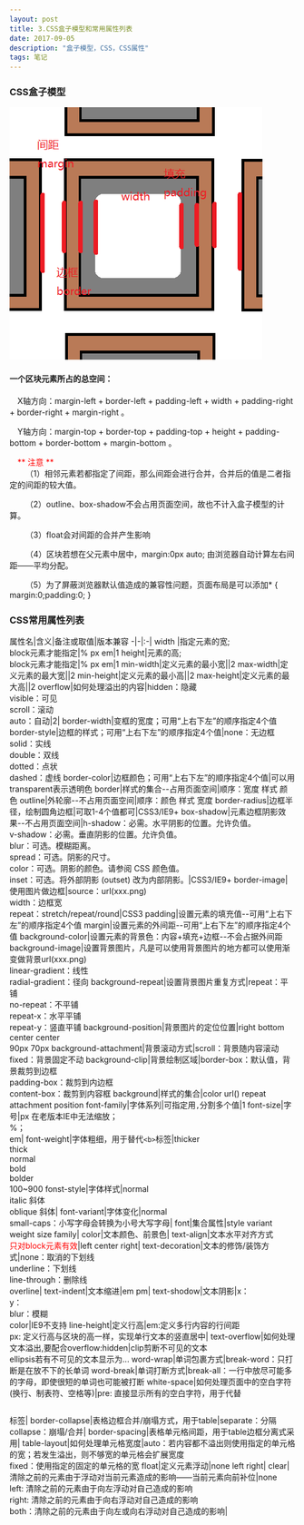 ```yaml
---
layout: post
title: 3.CSS盒子模型和常用属性列表
date: 2017-09-05 
description: "盒子模型，CSS，CSS属性"
tags: 笔记   
---
```

### CSS盒子模型

![](/images/posts/css3/css3.png)
#### 一个区块元素所占的总空间：

&emsp;X轴方向：margin-left + border-left + padding-left + width + padding-right + border-right + margin-right 。

&emsp;Y轴方向：margin-top + border-top + padding-top + height + padding-bottom + border-bottom + margin-bottom 。

&emsp;<font color="#f00">** 注意 **</font><br>
&emsp;&emsp;（1）相邻元素若都指定了间距，那么间距会进行合并，合并后的值是二者指定的间距的较大值。

&emsp;&emsp;（2）outline、box-shadow不会占用页面空间，故也不计入盒子模型的计算。

&emsp;&emsp;（3）float会对间距的合并产生影响

&emsp;&emsp;（4）区块若想在父元素中居中，margin:0px auto; 由浏览器自动计算左右间距——平均分配。

&emsp;&emsp;（5）为了屏蔽浏览器默认值造成的兼容性问题，页面布局是可以添加* { margin:0;padding:0; }
<br>
### CSS常用属性列表

属性名|含义|备注或取值|版本兼容
-|-|:-|
width |指定元素的宽;<br>block元素才能指定|% px em|1
height|元素的高;<br>block元素才能指定|% px em|1
min-width|定义元素的最小宽||2
max-width|定义元素的最大宽||2
min-height|定义元素的最小高||2
max-height|定义元素的最大高||2
overflow|如何处理溢出的内容|hidden：隐藏<br>visible：可见<br>scroll：滚动<br>auto：自动|2|
border-width|变框的宽度；可用“上右下左”的顺序指定4个值
border-style|边框的样式；可用“上右下左”的顺序指定4个值|none：无边框<br>solid：实线<br>double：双线<br>dotted：点状<br>dashed：虚线
border-color|边框颜色；可用“上右下左”的顺序指定4个值|可以用transparent表示透明色
border|样式的集合--占用页面空间|顺序：宽度 样式 颜色
outline|外轮廓--不占用页面空间|顺序：颜色 样式 宽度
border-radius|边框半径，绘制圆角边框|可取1-4个值都可|CSS3/IE9+
box-shadow|元素边框阴影效果--不占用页面空间|h-shadow：必需。水平阴影的位置。允许负值。<br>v-shadow：必需。垂直阴影的位置。允许负值。<br>blur：可选。模糊距离。<br>spread：可选。阴影的尺寸。<br>color：可选。阴影的颜色。请参阅 CSS 颜色值。<br>inset：可选。将外部阴影 (outset) 改为内部阴影。|CSS3/IE9+
border-image|使用图片做边框|source：url(xxx.png)<br>width：边框宽<br>repeat：stretch/repeat/round|CSS3
padding|设置元素的填充值--可用“上右下左”的顺序指定4个值
margin|设置元素的外间距--可用“上右下左”的顺序指定4个值
background-color|设置元素的背景色：内容+填充+边框--不会占据外间距
background-image|设置背景图片，凡是可以使用背景图片的地方都可以使用渐变做背景url(xxx.png)<br>linear-gradient：线性<br>radial-gradient：径向
background-repeat|设置背景图片重复方式|repeat：平铺<br>no-repeat：不平铺<br>repeat-x：水平平铺<br>repeat-y：竖直平铺
background-position|背景图片的定位位置|right bottom<br>center center<br>90px  70px
background-attachment|背景滚动方式|scroll：背景随内容滚动<br>fixed：背景固定不动
background-clip|背景绘制区域|border-box：默认值，背景裁剪到边框<br>padding-box：裁剪到内边框<br>content-box：裁剪到内容框
background|样式的集合|color url() repeat attachment position
font-family|字体系列|可指定用`,`分割多个值|1
font-size|字号|px 在老版本IE中无法缩放；<br>%；<br>em|
font-weight|字体粗细，用于替代`<b>`标签|thicker<br>thick<br>normal<br>bold<br>bolder<br>100~900
fonst-style|字体样式|normal<br>italic 斜体<br>oblique 斜体|
font-variant|字体变化|normal<br>small-caps：小写字母会转换为小号大写字母|
font|集合属性|style variant weight size family|
color|文本颜色、前景色|
text-align|文本水平对齐方式<br><font color="#f00">只对block元素有效</font>|left center right|
text-decoration|文本的修饰/装饰方式|none：取消<a>的下划线<br>underline：下划线<br>line-through：删除线<br>overline|
text-indent|文本缩进|em pm|
text-shodow|文本阴影|x：<br>y：<br>blur：模糊<br>color|IE9不支持
line-height|定义行高|em:定义多行内容的行间距<br>px: 定义行高与区块的高一样，实现单行文本的竖直居中|
text-overflow|如何处理文本溢出,要配合overflow:hidden|clip剪断不可见的文本<br>ellipsis若有不可见的文本显示为...
word-wrap|单词包裹方式|break-word：只打断是在放不下的长单词
word-break|单词打断方式|break-all：一行中放尽可能多的字母，即使很短的单词也可能被打断
white-space|如何处理页面中的空白字符(换行、制表符、空格等)|pre: 直接显示所有的空白字符，用于代替<pre></pre>标签|
border-collapse|表格边框合并/崩塌方式，用于table|separate：分隔<br>collapse：崩塌/合并|
border-spacing|表格单元格间距，用于table边框分离式采用|
table-layout|如何处理单元格宽度|auto：若内容都不溢出则使用指定的单元格的宽；若发生溢出，则不够宽的单元格会扩展宽度<br>fixed：使用指定的固定的单元格的宽
float|定义元素浮动|none left right|
clear|清除之前的元素由于浮动对当前元素造成的影响——当前元素向前补位|none<br>left: 清除之前的元素由于向左浮动对自己造成的影响<br>right: 清除之前的元素由于向右浮动对自己造成的影响<br>both：清除之前的元素由于向左或向右浮动对自己造成的影响|


















